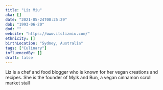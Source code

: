 ```yaml
---
title: "Liz Miu"
aka: []
date: "2021-05-24T00:25:29"
dob: "1993-06-20"
dod: ""
website: "https://www.itslizmiu.com/"
ethnicity: []
birthLocation: "Sydney, Australia"
tags: ["Culinary"]
influencedBy: []
draft: false
---
```


Liz is a chef and food blogger who is known for her vegan creations and recipes.
She is the founder of Mylk and Bun, a vegan cinnamon scroll market stall
